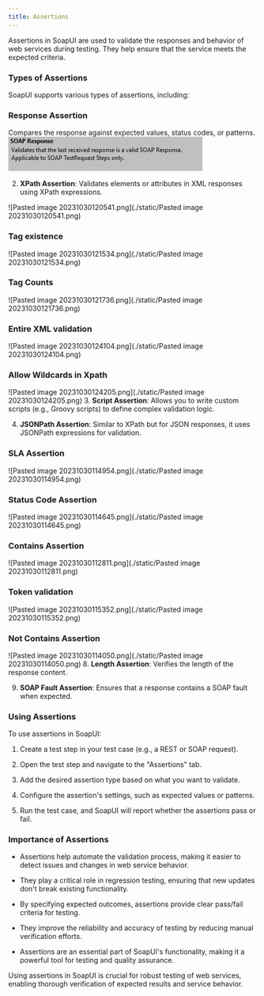 ```yaml
---
title: Assertions  
---
```


Assertions in SoapUI are used to validate the responses and behavior of web services during testing. They help ensure that the service meets the expected criteria.

### Types of Assertions

SoapUI supports various types of assertions, including:

### Response Assertion
Compares the response against expected values, status codes, or patterns.
![Assertion1.png](./static/Assertion1.png)

2. **XPath Assertion**: Validates elements or attributes in XML responses using XPath expressions.

![Pasted image 20231030120541.png](./static/Pasted image 20231030120541.png)
### Tag existence 
![Pasted image 20231030121534.png](./static/Pasted image 20231030121534.png)
### Tag Counts
![Pasted image 20231030121736.png](./static/Pasted image 20231030121736.png)

### Entire XML validation
![Pasted image 20231030124104.png](./static/Pasted image 20231030124104.png)
### Allow Wildcards in Xpath
![Pasted image 20231030124205.png](./static/Pasted image 20231030124205.png)
3. **Script Assertion**: Allows you to write custom scripts (e.g., Groovy scripts) to define complex validation logic.

4. **JSONPath Assertion**: Similar to XPath but for JSON responses, it uses JSONPath expressions for validation.
### SLA Assertion
![Pasted image 20231030114954.png](./static/Pasted image 20231030114954.png)
### Status Code Assertion
![Pasted image 20231030114645.png](./static/Pasted image 20231030114645.png)
### Contains Assertion
![Pasted image 20231030112811.png](./static/Pasted image 20231030112811.png)

### Token validation
![Pasted image 20231030115352.png](./static/Pasted image 20231030115352.png)
### Not Contains Assertion
![Pasted image 20231030114050.png](./static/Pasted image 20231030114050.png)
8. **Length Assertion**: Verifies the length of the response content.

9. **SOAP Fault Assertion**: Ensures that a response contains a SOAP fault when expected.

### Using Assertions

To use assertions in SoapUI:

1. Create a test step in your test case (e.g., a REST or SOAP request).

2. Open the test step and navigate to the "Assertions" tab.

3. Add the desired assertion type based on what you want to validate.

4. Configure the assertion's settings, such as expected values or patterns.

5. Run the test case, and SoapUI will report whether the assertions pass or fail.

### Importance of Assertions

- Assertions help automate the validation process, making it easier to detect issues and changes in web service behavior.

- They play a critical role in regression testing, ensuring that new updates don't break existing functionality.

- By specifying expected outcomes, assertions provide clear pass/fail criteria for testing.

- They improve the reliability and accuracy of testing by reducing manual verification efforts.

- Assertions are an essential part of SoapUI's functionality, making it a powerful tool for testing and quality assurance.

Using assertions in SoapUI is crucial for robust testing of web services, enabling thorough verification of expected results and service behavior.
